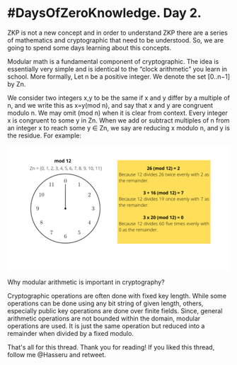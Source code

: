 # #DaysOfZeroKnowledge. Day 2.

ZKP is not a new concept and in order to understand ZKP there are a series of mathematics and cryptographic that need to be understood. So, we are going to spend some days learning about this concepts. 

Modular math is a fundamental component of cryptographic. The idea is essentially very simple and is identical to the “clock arithmetic” you learn in school. More formally, Let n be a positive integer. We denote the set [0..n−1] by Zn.

We consider two integers x,y to be the same if x and y differ by a multiple of n, and we write this as x=y(mod n), and say that x and y are congruent modulo n. We may omit (mod n) when it is clear from context. Every integer x is congruent to some y in Zn. When we add or subtract multiples of n from an integer x to reach some y ∈ Zn, we say are reducing x modulo n, and y is the residue. For example:

![Modular arithmetic](https://raw.githubusercontent.com/hasselalcala/DaysOfZeroKnowledge/main/images/modularMath.png)

Why modular arithmetic is important in cryptography?

Cryptographic operations are often done with fixed key length. While some operations can be done using any bit string of given length, others, especially public key operations are done over finite fields. Since, general arithmetic operations are not bounded within the domain, modular operations are used. It is just the same operation but reduced into a remainder when divided by a fixed modulo. 

That's all for this thread. Thank you for reading! 
If you liked this thread, follow me @Hasseru and retweet.

